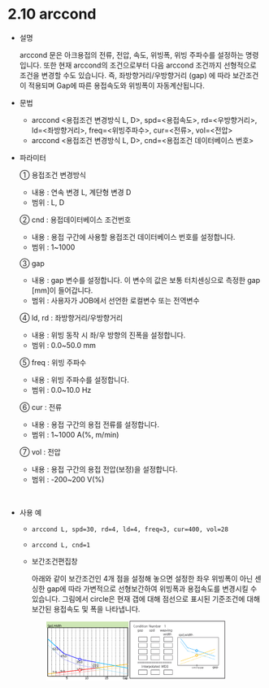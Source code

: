 ﻿# 2.10 arccond

- 설명
    
    arccond 문은 아크용접의 전류, 전압, 속도, 위빙폭, 위빙 주파수를 설정하는 명령입니다. 또한 현재 arccond의 조건으로부터 다음 arccond 조건까지 선형적으로 조건을 변경할 수도 있습니다. 즉, 좌방향거리/우방향거리 (gap) 에 따라 보간조건이 적용되며 Gap에 따른 용접속도와 위빙폭이 자동계산됩니다. 


- 문법
  
    - arccond <용접조건 변경방식 L, D>, spd=<용접속도>, rd=<우방향거리>, ld=<좌방향거리>, freq=<위빙주파수>, cur=<전류>, vol=<전압>
    - arccond <용접조건 변경방식 L, D>, cnd=<용접조건 데이터베이스 번호>

- 파라미터
  
   ① 용접조건 변경방식
     - 내용 : 연속 변경 L, 계단형 변경 D
     - 범위 : L, D
   
   ② cnd : 용접데이터베이스 조건번호
     - 내용 : 용접 구간에 사용할 용접조건 데이터베이스 번호를 설정합니다.
     - 범위 : 1~1000

   ③ gap
     - 내용 : gap 변수를 설정합니다. 이 변수의 값은 보통 터치센싱으로 측정한 gap [mm]이 들어갑니다.
     - 범위 : 사용자가 JOB에서 선언한 로컬변수 또는 전역변수

   ④ ld, rd : 좌방향거리/우방향거리
     - 내용 : 위빙 동작 시 좌/우 방향의 진폭을 설정합니다.
     - 범위 : 0.0~50.0 mm

   ⑤ freq : 위빙 주파수
     - 내용 : 위빙 주파수를 설정합니다.
     - 범위 : 0.0~10.0 Hz
      
   ⑥ cur : 전류
     - 내용 : 용접 구간의 용접 전류를 설정합니다.
     - 범위 : 1~1000 A(%, m/min)
   
   ⑦ vol : 전압
     - 내용 : 용접 구간의 용접 전압(보정)을 설정합니다.
     - 범위 : -200~200 V(%)

</br>  

- 사용 예
  
   - ```arccond L, spd=30, rd=4, ld=4, freq=3, cur=400, vol=28```
   - ```arccond L, cnd=1```
   - 보간조건편집창 

     아래와 같이 보간조건인 4개 점을 설정해 놓으면 설정한 좌우 위빙폭이 아닌 센싱한 gap에 따라 가변적으로 선형보간하여 위빙폭과 용접속도를 변경시킬 수 있습니다. 그림에서 circle은 현재 갭에 대해 점선으로 표시된 기준조건에 대해 보간된 용접속도 및 폭을 나타냅니다.

<p align="center">
 <img src="../_assets/arc_cond.png" width="70%"></img>
</p>


